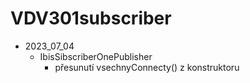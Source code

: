 # VDV301subscriber


- 2023_07_04
    - IbisSibscriberOnePublisher
        - přesunutí vsechnyConnecty() z konstruktoru
